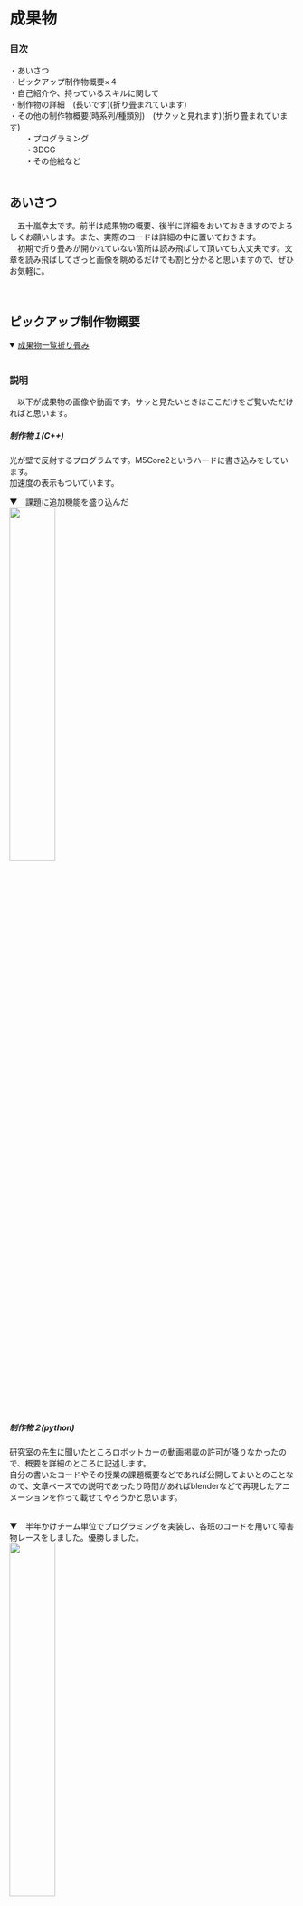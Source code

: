 # **成果物**

 ### 目次<br/>
 ・あいさつ<br/>
 ・ピックアップ制作物概要×４<br/>
 ・自己紹介や、持っているスキルに関して<br/>
 ・制作物の詳細　(長いです)(折り畳まれています)<br/>
 ・その他の制作物概要(時系列/種類別)　(サクッと見れます)(折り畳まれています)<br/>
 　　・プログラミング<br/>
 　　・3DCG<br/>
 　　・その他絵など<br/><br/>

 ## あいさつ
　五十嵐幸太です。前半は成果物の概要、後半に詳細をおいておきますのでよろしくお願いします。また、実際のコードは詳細の中に置いておきます。<br/>
　初期で折り畳みが開かれていない箇所は読み飛ばして頂いても大丈夫です。文章を読み飛ばしてざっと画像を眺めるだけでも割と分かると思いますので、ぜひお気軽に。<br/><br/><br/>
 
 ## **ピックアップ制作物概要**

<details open>
 <summary> <ins>成果物一覧折り畳み</ins></summary><br/>
 
 ### 説明
 　以下が成果物の画像や動画です。サッと見たいときはここだけをご覧いただければと思います。<br/>
 
 ##### **制作物１**(C++)<br/>
 光が壁で反射するプログラムです。M5Core2というハードに書き込みをしています。<br/>
 加速度の表示もついています。<br/>

 ▼　課題に追加機能を盛り込んだ<br/>
 <img src="./資料/制作物1/制作物1.gif" width="40%"><br/><br/><br/>

 
 ##### **制作物２**(python)<br/>
 研究室の先生に聞いたところロボットカーの動画掲載の許可が降りなかったので、概要を詳細のところに記述します。<br/>
 自分の書いたコードやその授業の課題概要などであれば公開してよいとのことなので、文章ベースでの説明であったり時間があればblenderなどで再現したアニメーションを作って載せてやろうかと思います。<br/><br/>
 
 ▼　半年かけチーム単位でプログラミングを実装し、各班のコードを用いて障害物レースをしました。優勝しました。<br/>
 <img src="資料/制作物2/ロボットカー_賞状.png" width="40%"><br/><br/><br/>

 
 ##### **制作物３**(ポリゴンモデリング)<br/>
 部屋の中を作ったものです。正直見栄えなどの反省点が多いですが、技術力は相当つきました。<br/>
 
 ▼　最終結果と作業のため部屋の中を明るくした途中過程<br/>
 <img src="./資料/制作物3/部屋_レンダー結果.png" width="50%"> <img src="./資料/制作物3/部屋_過程.jpg" width="40%"><br/>
 
 ##### **制作物４**(CAD/ソリッドモデリング)<br>
 ▼　グループで作成した扇風機のCADでの再現図全体と個人で作成を担当した箇所です<br/>
 <img src="./資料/制作物4/扇風機_全体.gif" width="50%"> <img src="./資料/制作物4/制作物4.gif" width="35%"><br>

</details><br/>

## 自己紹介や、持っているスキルに関して
<details open>
 <summary><ins>自己紹介折り畳み</ins></summary><br/>

### 自己紹介
名　　五十嵐幸太<br/>
所属　成蹊大学理工学部機械システム専攻　スマートニューロリハビリテーション研究室<br/>
　　　成蹊大学　美術部<br/>
　　　相模原ローターアクトクラブ<br/>

<br/><br/>

### 持っているスキルや経験<br/>

##### プログラミングの経験<br/><br/>
　プログラミングの最初の出会いは高校時代、技術の授業にて学んだ<ins>**ExcelのVBA**</ins>でした。授業で何かを作ろうといった課題で当時知っていたJump Kingというゲームに近いものを実装したくて、１からキャラ(ただの四角でしたが)の動作や床や壁判定、キャラの跳ね返りを実装したことを覚えています。基本的な実装が難しく足場やステージなどは作れませんでしたが、そのころからプログラミングに関して楽しさを感じていました。<br/><br/>
 
　大学では１年のころ<ins>**Jupyter Notebook**</ins>というアプリを用いて<ins>**Python**</ins>の学習が始まり基礎を習得、それが楽しかったので選択授業の応用Pythonプログラミングという授業を２年で取りました。詳しくは作成物2の詳細を見て頂きたいのですが(＊現在はまだ記載無し)、グループごとにロボットカーを動かすコードを書き、自分たちのコードが乗ったロボットカーを操作してレースするという授業でした。自らのコードの工夫が操作性にもろに表れるので、如何に操作しやすくするかや応答性など考えるのが楽しかった授業でした。研究室はこの授業を担当してくださった教授の研究室に配属することとなります。<br/><br/>
 
　研究室で出会ったのが <ins>**C++**</ins> でした。以前にUnityで <ins>**C#**</ins> を学ぼうとしたことはあったのですが、後述の3DCGの勉強の方に気を取られてしまい基礎を学習しただけで終わっていました。C++はPythonよりもきちんと変数を記述しないといけないなど違いが面白く、またゲームにも使用される言語ということもあって今積極的に学習している言語です。研究室の中の配属グループは開発系の研究グループですし、先輩からC++のほかノードプログラミングやHTML/Javascriptなども勉強した方が役に立つとのことでしたのでこちらも現在勉強しています。<br/><br/>
 
　<ins>**Paiza**</ins>に出会ったのはどこかの広告でプログラミングを絡めたゲームがあると知ってでした。たしか大学1年のころだったと思います。結局そのときは会員登録をしただけでゲームはやらずじまいでした。スキルチェックがかなりの勉強になるなと気づいてからは、半分勉強および解いた時の達成感のため、もう半分は就活目的の為に利用しています。<br/><br/><br/>

 ▼　研究室で貸与されたM5Core2という系と周辺機器です！C++の学習に使いました。<br/><br/>
 
 <img src="./資料/その他/ぐるぐる.gif" width="40%">　<img src="./資料/その他/M5の系.jpg" width="50%"><br/><br/>

 ▼　blender(3DCG)でもノードプログラミングは頻繁に使います。これはアニメーションとしての使い方ですが、ものの色や質感や法線ずらし、アニメ風にしたり色相をずらしたりとよくノードを組みます。<br/><br/>
 
 <img src="./資料/その他/blender_デジタル数字.gif" width="40%">　<img src="./資料/その他/blenderのノード.jpg" width="40%"><br/><br/>
 
 
 <br/><br/><br/>

##### CGの経験<br/><br/>
　<ins>**ソリッドモデリング**</ins>の出会いは大学の1年で受けた<ins>**CAD/CAM**</ins>の授業でした。どうにも性に合っており、課題でも好きなゲームの武器をギミックを入れて作っていました。このときは**Creo parametric**、のちに<ins>**Fusion360**</ins>というアプリを経験しました。2年で受けたCAD/CAM2ではグループで先生から渡された扇風機を分解し、CAD上で再現するという課題なども行いました。(それが制作物4) 首振り機構やギアボックスの中の減速機構なども担当し、ソリッドモデリングやCADへの知識も深まりました。また大学にある3Dプリンターで部品や置物を印刷なども試し、プリンターを管理している先生との話の中で様々なことも知れたいい経験でした。<br/><br/>

　<ins>**ポリゴンモデリング**</ins>を本格的に始めたのは１年ちょっと前(現在commit時点)、2024年の最初の方です。バイトで頂いたお金をほぼ全部投入し<ins>**blender**</ins>のためにデスクトップパソコンを買ったことに起因します。このときパソコン選びを失敗したくなく、かなりパソコンの知識も深まったのは良い副産物でした。CADの経験があったので背景モデリングは少々得意でしたが、折角と思いソリッドモデリングでは苦手なキャラモデリングをしたところ凝り性が発動してハマり、現在は趣味としても専らキャラモデリングをしています。<br/><br/>
 
　blenderのしくみや分からない単語などをそのままにしたくなくCGエンジニアの教科書をBOOKOFFで買い勉強、その本は検定に対応していたので同年8月<ins>**CGエンジニア検定**</ins>エキスパートの習得に至りました。ポリゴンデータなどから画面に表示するまでのワークフローや、BSDF(双方向散乱分布関数)の知識が特にめちゃくちゃ面白かったです。<br/><br/>

▼　CADに出会った授業で作った中間課題と期末課題です。スプラトゥーンシリーズの武器です。<br/>
 <img src="./資料/その他/ドライブワイパー.bmp" width="35%">　<img src="./資料/その他/スパイガ_開.jpg" width="60%"><br/><br/>

▼　blenderでモデリングをしています。右は現在作っているキャラモデリングです。絶賛髪の毛に苦戦しています。<br/>
 <img src="./資料/その他/フランスパン.jpg" width="35%">　<img src="./資料/その他/獣人(狐).png" width="60%"><br/><br/>

</details>
<br/>


## 詳細
<details>

 <summary> <ins>詳細折り畳み</ins></summary>
 <br/>
 
### 制作物１(C++)

#### 概要
こちらは研究前の学習として、研究室で課題を出されたときに作成したものです。<br/>
先生から提示された課題そのままではないですが、前提条件も含めて書き直すと課題はこのようなものでした。<br/>
>下図のM5Core2と37個のLEDを用いてプログラミングを実装する課題<br/>
>初期段階では中心の１つのみのLEDを点灯させ、M5Core2の画面に表示された上下左右のボタンを操作すると<br/>
>その方向に光が移動するプログラムを作成せよ

<br/>

#### 追加した機能について
個人的にチャレンジをしてみたくてバグはあるものの実装できた追加機能はこちらです<br/><br/>

● 速度・加速度で制御<br/>
● 位置をintではなくfloatで実装し、かつちゃんと表現する<br/>
● 空間分割をしてみる<br/>
● 壁で反射させる<br/><br/>

思いついたけど(主に怠慢などで)実装できなかった機能
 
● 伝わるか分かりませんけど、WII fit Plusの板を傾けて球を転がして穴に落とし、下層のステージをクリアしていくゲーム(コロコロ玉入れ)のようなもの<br/>
● シンプルに壁反射のバグ取り　主に角にぶつかったときにめり込む問題<br/>
● 加速度の360度表示(プログラミング的な実装は最初からしたが、ハードウェアが２点同時押しに対応しておらず、実質90度区切りでしか実装できなかった)<br/>
● 空間分割を二分木構造にし、かつ可読性もあるコードに(現状まだO(n)なので、O(log n )にする(nはLEDの量))<br/>
● フィールド自体に傾きをつける(位置に応じて加速度を操作)<br/>
● 何故か丁度いい感じになったのでバグを取っていないが、反射で謎に速度が落ちることがある問題を解消。その上で反射係数や摩擦を追加、もしくはきちんとした完全反射面を実装　これができなかったことが相当悔しい<br/>
● 光の位置はコードのステップに依存してしまっている。for文の最初と最後間で時間計測し、その時間を係数として位置を加算する値に対して乗算したかった。(これもゲームエンジンに使われている手法で、処理速度が変わってもユーザーの体験が変わりにくくなる)<br/>
● 今回は光の個数が一つなので意味は無いが、クラスを実装した経験がまだないので練習として実装してもよかった<br/><br/>


▼　改めて実装の様子です。<br/>
<img src="./資料/制作物1/制作物1.gif" width="40%"><br/><br/>


▼　コードへのリンクです。./資料/制作物1/制作物1コード.txtへのリンクですので直接階層を潜っていただいても同様のデータが閲覧できます。<br/>
Alduino IDE 2.3.4で作成しました。C++です。
https://github.com/igarashikota/Deliverables/blob/main/%E8%B3%87%E6%96%99/%E5%88%B6%E4%BD%9C%E7%89%A91/%E5%88%B6%E4%BD%9C%E7%89%A91%E3%82%B3%E3%83%BC%E3%83%89%20.txt<br/><br/><br/>

#### 難しかった点
 　この課題が難しい点は、下図のようにLEDが変な形に並んでいることです。具体的には、黒鉛の一層のような、六方最密構造の平面版のような、ハニカム構造のようなLED配列になっています。面白そうだったので、課題としては全く指定されていませんが、ゲームエンジンをイメージした追加機能を入れてやろうと思ったことがこのコードに繋がっています。<br/><br/>
  
▼　変な形状のLED<br/>
 <img src="./資料/制作物1/初期値.png" width="80%"><br/><br/>

#### まとめ
　フローチャートは以下のようになります。ボタンが押されているかを確認し、光の位置を計算します。そのあとその光の位置に応じて4つに空間分割を行って処理の短縮を図っています。その後該当するエリアの壁のみ壁当たり判定をしたり輝度計算を行い、該当しないエリアは一部の処理だけした後に全体をLEDに反映させています。<br/><br/>
 
 ▼　フローチャート<br/>
 <img src="./資料/制作物1/制作物1_フローチャート.png" width="80%"><br/><br/><br/>


 加速度表示は全体を一様に光らせることで成しています。方向はこの色相環の、中心からの方向の色と対応しています。これは実は3DCGの分野における"ノーマルマップ"というものから着想を得たもの(細かい話ですが計算自体は結構違う)です。プログラミング以外にも学んでいたことによってアイデアが広がったいい例かなぁと思っています。<br/>
 ▼　色相環<br/>
<img src="./資料/制作物1/色相環.png" width="30%"><br/><br/><br/><br/>



### 制作物２(python)
<br/>

#### 概要
　学校の応用pythonという授業で出された課題です。課題は枝分かれのように小課題が多く、４人程度のグループで１学期通して行う大きなものでしたが、総括的な課題の概要は以下の通りです。<br/><br/>
 
> リモコンカーを左右の手につけた電極から送られてくる筋電圧の数値を用いて、リモコンカーをリアルタイムで制御せよ。<br/>
> 各班ごとにコードを作成し、最終授業にて各自のコードを持ち寄りレースを行う。<br/><br/>

　先生から出された課題には、文字列を利用しやすい形に正すという基本的なことから数値列のローパスフィルタやWiFiで文字列を送信することまで、様々な課題を出されました。僕が担当したのは、送られてくる数値にローパスフィルタをかける箇所、みんなが作成したコードを繋ぎ合わせる作業、細かいバグ対策やデバッグ作業などでした。<br/><br/><br/>

#### 実際のコード
　早速ですがコードです。全班共通しているのは、Wi-Fiを通じたシリアル通信で文字列("数値,数値"の形)を受け取り、移動平均など何らかの処理を施し、定期的に文字列("数値,数値"の形)を送信し返すという感じです。<br/>
　僕たちの作ったコードは4ブロックに分かれていて、順に<br/>
　　1ブロック目　importなど<br/>
　　2ブロック目　筋電力の最大値を測り個人にカスタマイズするためのプログラム(実行しなくても4ブロック目は実行可能)<br/>
　　3ブロック目　2ブロック目を実行するためのもの<br/>
　　4ブロック目　メインプログラム<br/>
 となっています。pythonは対話型言語なので、2,3ブロック目を飛ばしても大丈夫なように対話型という仕様を活用した感じです。<br/>

 ▼　コードです
 <img src="./資料/制作物2/ロボットカー.bmp" width="90%"><br/><br/>

　具体的な自分の担当した箇所は、2番目のブロック全体と4番目(メインプログラム)の一部です。それぞれのブロックの下にコンソールログが表示されるので、そこに複数の情報が1行で更新されていくようにプログラムを組みました。<br/>

<br/>

### 制作物3(ポリゴンモデリング)
<br/>

#### 概要
　こちらは大学の美術部の企画で作成したものです。企画参加者同士で好きなキャラを出し、互いにキャラを交換して書きあうといったものでした。僕はアイドルマスターの浅倉透さんを担当することになりました。正直に言ってしまうと作品としてまだまだだと思っています。全体的なフローは間違ってなかったと思うし、技術力は上がりましたがとても悔しい記憶です。
　コンセプトについてです。浅倉透さんはアイドルで、趣味は読書や映画鑑賞とのことです。公式ではあまり映画鑑賞をしている絵が見つからなかったので、浅倉さんが家で映画を楽しんでいるような作品にしたくて制作しました。作品は以下の通りです。<br/><br/>

▼　レンダー結果<br/>
 <img src="./資料/制作物3/部屋_レンダー結果.png" width="60%"><br/><br/>

▼　ライティング変えたもの<br/>
<img src="./資料/制作物3/部屋_過程.jpg" width="60%"><br/><br/>

#### 反省と感想
　コンセプトはよかったと思いますが、結果はあまりよくなかったと思います。庭の木陰で読書をしているなどにすれば、ゲームの色味に合っててよかったのかななどと今更感じます。本番ではテレビの明かりのみのライティングにしましたが、なんなら部屋の電気がついた下側の画像の方が良いまでありました。いつかリメイクします。<br/>
 　小物なども色々置きましたが、時間がなく少し整頓されすぎた感じになってしまいました。生活感を出すにはもう少しものを置いた方がよかったと思います。雑誌の表面の凹凸感などは表面の法線を弄ったものですが、こちらはかなり良い感じになったと思います。<br/><br/>

▼　雑誌と物のワイヤーフレームです。<br/>
<img src="./資料/制作物3/雑誌.png" width="60%"><br/>
<img src="./資料/制作物3/ワイヤーフレーム.bmp" width="60%"><br/><br/>

#### シェーダーやマテリアル
(わかりにくい単語で説明してしまいます。すみません。)
 また、シェーダーをEEVEEで色々セルルック(アニメ風の見た目)にしたりしましたが、影のリアルさを求めて結局Cyclesにしました。画像処理の方法でCyclesのレンダリング後にセルルックにする手法は疑似輪郭が綺麗にいかずにノイズがのってしまうので諦めました。ですがそのとき研究した手法はかなり今後の参考になりました。具体的にはBSDFをカラーに変更、色相・彩度・輝度に分離し、色相以外をカラーランプでステップ関数のように刻むといった方法で色相を保持しています。

▼　セルルック研究　三色のライトをそれぞれの方向から当てています。<br/>
<img src="./資料/制作物3/上半身.png" width="40%"><br/><br/>

　実力不足だと感じたのは目です。上の画像を見て頂ければわかるのですが、白目は現実の人間の構造とは違い窪ませているので、どうしても暗くなってしまいます。おそらく入射光などを参考に色を決定すべきなのでしょうが、やり方が分からずに今回は本番の環境で自然に見えるように目を発光させて調節する力業を取っています。ここの問題もいつか解決したいです。<br/>
 
<br/><br/>

### 制作物4(ソリッドモデリング)
<br/>

#### 概要
　これはCADの授業で扇風機を渡され、これをCADで再現せよというシンプルな課題を出されたときのものです。グループで6人ほどのグループで扇風機を分解し、部品ごとに分担して作成して作り最後に組み立てて動かしました。僕が担当した箇所はモーター・羽・ギアボックス及び首振り機構です。そうです。欲張りすぎました。<br/><br/>

▼　分解した様子<br/>
<img src="./資料/制作物4/扇風機_ギア全体.png" width="35%">　<img src="./資料/制作物4/扇風機_部品.jpg" width="45%"><br/><br/>

▼　改めて全体<br/>
<img src="./資料/制作物4/制作物4.gif" width="40%">　<img src="./資料/制作物4/扇風機_全体.gif" width="40%"><br/><br/>

#### 頑張ったところ
　頑張ったところは、歯車と羽と機構です。見えないですが、平歯車はきちんとインボリュート曲線というものを用いてしっかりとモデリングをしています。ウォームとウォームホイールという歯車も扇風機に使用されていて再現したかったのですが、参考資料が見つからなかったのでホイールの方を平歯車で代用しました。

 <img src="./資料/制作物4/扇風機_歯車1.jpg" width="40%">　<img src="./資料/制作物4/扇風機_歯車2.jpg" width="40%"><br/><br/>

　羽と首振り機構は全体の方を参照してください。
 
 #### まとめ
 正直めちゃくちゃ楽しい授業でした。他の班のギアボックス担当の子と歯車の作り方を相談し、めちゃくちゃ本格的な作り方を説明している動画を共有したときはとてもわくわくしていました。この経験があったからこそ3Dプリンターを使ってみようとも思いましたし、blenderを始めるきっかけにもなりました。本当に受けてよかった授業でした。<br/>
 　実は大学が別のCADに乗り換えた際にこのCADの使用権がなくなってしまい、再度開けなくなってしまいました。画像は当時取ったものを使っています。少しもったいない気分です。
<br/><br/><br/>

</details>
<br/>

## その他の制作物概要
<details>
 <summary><ins>その他の制作物概要折り畳み</ins></summary>

 ### 説明
 <br/>
 僕の制作物とちょくちょく織り交ぜながら、何をどう学んでいったのかを列挙していきます。<br/><br/>

 ### プログラミング

<br/>
　中高のころ、技術の授業でexcelのVBAを習い、プログラミングに出会いました。大学に入ってからPythonの基礎を学び、2年で応用Pythonプログラミングの授業にてかなり自由度の高いグループでの開発をしました。<br/>
　2024年1月あたりにはデスクトップPCを買い、blenderを始めました。モデリングもそうですが、物体の形や表面の情報などにノードを使ってプログラミングをすることができます。↓のようなノードで、画面に映っている葉っぱの表面や凹凸感を表現しています。<br/>

▼　応用Pythonプログラミングの授業の課題を解く際に面白くて作ったものです。※音が出ます<br/>

https://github.com/user-attachments/assets/b258c3b1-bd31-4227-82a0-e7c57d8209df

<br/><br/>

▼　作品の部屋の中に置く予定のストレチアの葉っぱのマテリアルのノード(左)と、葉っぱ１枚だけモデリングして他をノードで作った植物です(右)。左の画像の左下に映っている白黒の画像は、葉の端の凸凹や切れ目(白は透過するように扱う)の係数として使っています。他の葉は違う画像で制御することで、バリエーションを増やす工夫です。<br/>
<img src="./資料/その他/ストレチア_ノード.png" width="60%">　<img src="./資料/その他/植物_コンポジティング.jpg" width="35%"><br/><br/>

▼　3DCGの検定ですが、実態はプログラミング面の恩恵の方がデカかったです。端的に言うと、ゲームエンジンの作り方(シェーダーなど)やそのほか3DCGの知識が学べます。<br/>
<img src="./資料/その他/合格証.jpg" width="40%"><br/><br/>

▼　これもノードプログラミングです。<br/>
<img src="./資料/その他/blender_デジタル数字.gif" width="40%">　<img src="./資料/その他/blenderのノード.jpg" width="40%"><br/><br/>

3年になってから研究室に配属され、C++の学習が始まりました。Pythonがいかに楽にプログラミングを楽にできるようになっていたか分かり、違いが面白かったです。<br/><br/>

▼　研究室で配布されたアルディーノ系の機器です。<br/>
<img src="./資料/その他/M5の系.jpg" width="40%"><br/><br/>

▼　課題を行ったものです。<br/>
<img src="./資料/その他/ぐるぐる.gif" width="40%">　<img src="./資料/制作物1/制作物1.gif" width="40%"><br/><br/>


<br/><br/>

 ### 3DCG
 
<br/>
高校の友達がblenderをやっていて興味はあったのですが、大学で自分用のパソコンを持つまで環境が整っていませんでした。大学1年の授業でCADを習いハマり、部品を3Dプリンターで印刷するなどしていましたが、blenderはメモリの不足で動かなかったためここでもハマりませんでした。2024年の1月にバイト(5ヶ月)の給料を放出してblenderのためにデスクトップパソコンを買い、そこからポリゴンモデリングにハマりました。<br/><br/>

▼　CADの中間課題(自由に作ってよい)で作ったものです。スプラトゥーンの武器です。<br/>
<img src="./資料/その他/ドライブワイパー.bmp" width="40%"><br/><br/>

▼　CADの期末課題(自由に作ってよい)で作ったものです。スプラトゥーンの武器です。<br/>
<img src="./資料/その他/スパイガ_閉.jpg" width="40%">　<img src="./資料/その他/スパイガ_開.jpg" width="50%"><br/><br/>

▼　3Dプリンターで印刷しました。スプラトゥーンに置かれている的です。<br/>
<img src="./資料/その他/バルーン_CAM.jpg" width="40%">　<img src="./資料/その他/バルーン_プリンター.jpg" width="40%"><br/><br/>

　ここからblnederに目覚めました。<br/>

▼　クマです。blenderの書籍をもとに作りました。<br/>
<img src="./資料/その他/kuma.png" width="40%"><br/><br/>

▼　youtubeの動画(夏森轄さんのもの)を参考に初めて顔を作ったときのものです。<br/>
<img src="./資料/その他/初めての顔_モデリング2.jpg" width="40%"> <img src="./資料/その他/初めての顔_色付け2.jpg" width="40%"><br/><br/>

▼　美術部に出したもの(右)とその1部のローポリ骸骨です(左)。骨が歪まないように工夫してリグを組みました。<br/>
<img src="./資料/その他/ポーズ.png" width="40%">　<img src="./資料/その他/完成3.png" width="40%"><br/><br/>

▼　練習としてと美術部の展示に出すために作ったキャラモデリングです。今思えばキャラの画像をファイルに取り込めばよかったです。<br/>
<img src="./資料/その他/轟.jpg" width="40%">　<img src="./資料/その他/全身.png" width="40%"><br/><br/>

▼　目玉焼きです。<br/>
<img src="./資料/その他/目玉焼き.jpg" width="40%">　<img src="./資料/その他/夜食.jpg" width="40%"><br/><br/>

<br/><br/>


 ### 絵
 <br/>
数は少ないですが、blenderに出会う前に美術部に展示として出したものです。<br/>

▼　鉛筆のみで描いたものです。鉛筆好きです。<br/>
<img src="./資料/その他/夜.png" width="60%"><br/><br/>

▼　アクリル絵の具で描きました。<br/>
<img src="./資料/その他/街.png" width="60%"><br/><br/>

▼　スマホのアイビスペイントで描きました。おいしかったです。<br/>
<img src="./資料/その他/フロランタン.jpg" width="60%"><br/><br/>
<br/>

<br/><br/>
</details>
<br/><br/><br/><br/><br/><br/><br/><br/><br/><br/><br/><br/><br/><br/><br/><br/><br/><br/><br/><br/><br/><br/><br/><br/>
